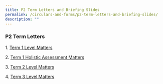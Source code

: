 ```yaml
---
title: P2 Term Letters and Briefing Slides
permalink: /circulars-and-forms/p2-term-letters-and-briefing-slides/
description: ""
---
```

### P2 Term Letters
  
1. [Term 1 Level Matters](/files/2023%20P2%20Term%201%20Level%20Matters.pdf)  

2. [Term 1 Holistic Assessment Matters](/files/2023%20P2%20Term%201%20Holistic%20Assessment%20Plan.pdf)

3. [Term 2 Level Matters](/files/2023%20P2%20Term%202%20Letter.pdf) 

4. [Term 3 Level Matters](/files/2023%20p2%20term%203%20letter.pdf)